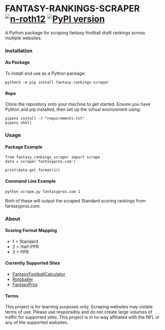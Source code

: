 # FANTASY-RANKINGS-SCRAPER [![n-roth12](https://circleci.com/gh/n-roth12/fantasy-rankings-scraper.svg?style=shield)](https://app.circleci.com/pipelines/github/n-roth12/fantasy-rankings-scraper)  [![PyPI version](https://badge.fury.io/py/fantasy-rankings-scraper.svg)](https://badge.fury.io/py/fantasy-rankings-scraper)
A Python package for scraping fantasy football draft rankings across multiple websites.  

### Installation
#### As Package
To install and use as a Python package:
```
python3 -m pip install fantasy-rankings-scraper
```
#### Repo
Clone the repository onto your machine to get started. Ensure you have Python and pip installed, then set up the virtual environment using:
```
pipenv install -r "requirements.txt"
pipenv shell
```
### Usage
#### Package Example
```
from fantasy_rankings_scraper import scrape
data = scrape('fantasypros.com')

print(data.get_format(1))
```
#### Command Line Example
```
python scrape.py fantasypros.com 1
```
Both of these will output the scraped Standard scoring rankings from fantasypros.com. 
### About 
#### Scoring Format Mapping
* 1 = Standard
* 2 = Half-PPR
* 3 = PPR
#### Currently Supported Sites
* [FantasyFootballCalculator](https://fantasyfootballcalculator.com/)   
* [Rotoballer](https://www.rotoballer.com/)   
* [FantasyPros](https://www.fantasypros.com/)
#### Terms
This project is for learning purposes only. Scraping websites may violate terms of use. Please use responsibly and do not create large volumes of traffic for supported sites. This project is in no way affiliated with the NFL or any of the supported websites.
